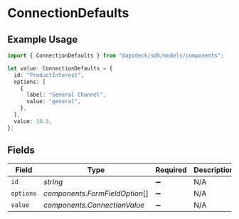 # ConnectionDefaults

## Example Usage

```typescript
import { ConnectionDefaults } from "@apideck/sdk/models/components";

let value: ConnectionDefaults = {
  id: "ProductInterest",
  options: [
    {
      label: "General Channel",
      value: "general",
    },
  ],
  value: 10.5,
};
```

## Fields

| Field                          | Type                           | Required                       | Description                    | Example                        |
| ------------------------------ | ------------------------------ | ------------------------------ | ------------------------------ | ------------------------------ |
| `id`                           | *string*                       | :heavy_minus_sign:             | N/A                            | ProductInterest                |
| `options`                      | *components.FormFieldOption*[] | :heavy_minus_sign:             | N/A                            |                                |
| `value`                        | *components.ConnectionValue*   | :heavy_minus_sign:             | N/A                            |                                |